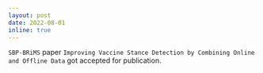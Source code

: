 ```yaml
---
layout: post
date: 2022-08-01
inline: true
---
```


`SBP-BRiMS` paper `Improving Vaccine Stance Detection by Combining Online and Offline Data` got accepted for publication. 
